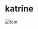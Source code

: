 # katrine
[![font](https://readme-typing-svg.demolab.com?font=JetBrains+Mono&weight=600&size=24&pause=1000&color=69BF998C&width=435&lines=^..^;haii!;katrine+is+here!;meow!;akame+style!;<3)](https://nursultan.fun)
